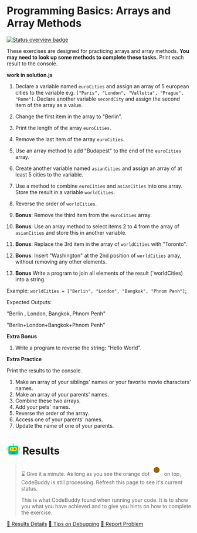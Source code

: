 # Programming Basics: Arrays and Array Methods
[![Status overview badge](../../blob/badges/.github/badges/main/badge.svg)](#-results)


These exercises are designed for practicing arrays and array methods. **You may need to look up some methods to complete these tasks.** Print each result to the console.

**work in solution.js**

1. Declare a variable named `euroCities` and assign an array of 5 european cities to the variable e.g. `["Paris", "London", "Valletta", "Prague", "Rome"]`. Declare another variable `secondCity` and assign the second item of the array as a value.

2. Change the first item in the array to "Berlin".

3. Print the length of the array `euroCities`.

4. Remove the last item of the array `euroCities`.

5. Use an array method to add "Budapest" to the end of the `euroCities` array.

6. Create another variable named `asianCities` and assign an array of at least 5 cities to the variable.

7. Use a method to combine `euroCities` and `asianCities` into one array. Store the result in a variable `worldCities`.

8. Reverse the order of `worldCities`.

9. **Bonus**: Remove the third item from the `euroCities` array.

10. **Bonus**: Use an array method to select items 2 to 4 from the array of `asianCities` and store this in another variable.

11. **Bonus**: Replace the 3rd item in the array of `worldCities` with "Toronto".

12. **Bonus**: Insert "Washington" at the 2nd position of `worldCities` array, without removing any other elements.

13. **Bonus** Write a program to join all elements of the result (`worldCities) into a string.

Example: `worldCities = ["Berlin", "London", "Bangkok", "Phnom Penh"]`;

Expected Outputs:

"Berlin , London, Bangkok, Phnom Penh"

"Berlin+London+Bangkok+Phnom Penh"

**Extra Bonus**

1. Write a program to reverse the string: "Hello World".

**Extra Practice**

Print the results to the console.

1. Make an array of your siblings' names or your favorite movie characters' names.
2. Make an array of your parents' names.
3. Combine these two arrays.
4. Add your pets' names.
5. Reverse the order of the array.
6. Access one of your parents' names.
7. Update the name of one of your parents.

[//]: # (autograding info start)
# <img src="https://github.com/DCI-EdTech/autograding-setup/raw/main/assets/bot-large.svg" alt="" data-canonical-src="https://github.com/DCI-EdTech/autograding-setup/raw/main/assets/bot-large.svg" height="31" /> Results
> ⌛ Give it a minute. As long as you see the orange dot ![processing](https://raw.githubusercontent.com/DCI-EdTech/autograding-setup/main/assets/processing.svg) on top, CodeBuddy is still processing. Refresh this page to see it's current status.
>
> This is what CodeBuddy found when running your code. It is to show you what you have achieved and to give you hints on how to complete the exercise.




[🔬 Results Details](../../actions)
[🐞 Tips on Debugging](https://github.com/DCI-EdTech/autograding-setup/wiki/How-to-work-with-CodeBuddy)
[📢 Report Problem](https://docs.google.com/forms/d/e/1FAIpQLSfS8wPh6bCMTLF2wmjiE5_UhPiOEnubEwwPLN_M8zTCjx5qbg/viewform?usp=pp_url&entry.652569746=PB-arrays-pt1)


[//]: # (autograding info end)